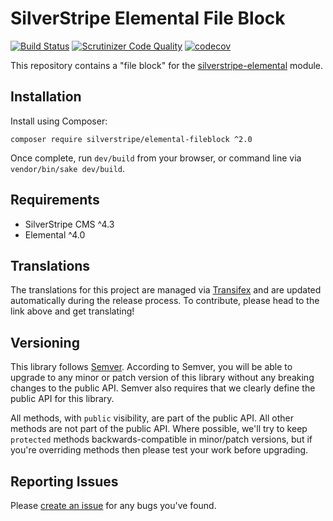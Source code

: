 # SilverStripe Elemental File Block

[![Build Status](http://img.shields.io/travis/silverstripe/silverstripe-elemental-fileblock.svg?style=flat)](https://travis-ci.org/silverstripe/silverstripe-elemental-fileblock)
[![Scrutinizer Code Quality](https://scrutinizer-ci.com/g/silverstripe/silverstripe-elemental-fileblock/badges/quality-score.png?b=master)](https://scrutinizer-ci.com/g/silverstripe/silverstripe-elemental-fileblock/?branch=master)
[![codecov](https://codecov.io/gh/silverstripe/silverstripe-elemental-fileblock/branch/master/graph/badge.svg)](https://codecov.io/gh/silverstripe/silverstripe-elemental-fileblock)

This repository contains a "file block" for the [silverstripe-elemental](https://github.com/dnadesign/silverstripe-elemental) module.

## Installation

Install using Composer:

```
composer require silverstripe/elemental-fileblock ^2.0
```

Once complete, run `dev/build` from your browser, or command line via `vendor/bin/sake dev/build`.

## Requirements

* SilverStripe CMS ^4.3
* Elemental ^4.0

## Translations

The translations for this project are managed via [Transifex](https://www.transifex.com/silverstripe/silverstripe-elemental-fileblock)
and are updated automatically during the release process. To contribute, please head to the link above and get
translating!

## Versioning

This library follows [Semver](http://semver.org). According to Semver, you will be able to upgrade to any minor or patch version of this library without any breaking changes to the public API. Semver also requires that we clearly define the public API for this library.

All methods, with `public` visibility, are part of the public API. All other methods are not part of the public API. Where possible, we'll try to keep `protected` methods backwards-compatible in minor/patch versions, but if you're overriding methods then please test your work before upgrading.

## Reporting Issues

Please [create an issue](http://github.com/silverstripe/silverstripe-elemental-fileblock/issues/new) for any bugs you've found.
